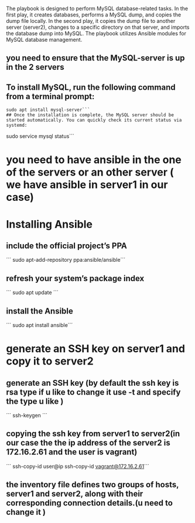 The playbook is designed to perform MySQL database-related tasks. In the first play, it creates databases, performs a MySQL dump, and copies the dump file locally. In the second play, it copies the dump file to another server (server2), changes to a specific directory on that server, and imports the database dump into MySQL. The playbook utilizes Ansible modules for MySQL database management.

## you  need to ensure that the MySQL-server is up in the 2 servers
## To install MySQL, run the following command from a terminal prompt:
```
sudo apt install mysql-server```
## Once the installation is complete, the MySQL server should be started automatically. You can quickly check its current status via systemd:
```
sudo service mysql status```
# you need to have ansible in the one of the servers or an other server ( we have ansible in server1 in our case)

# Installing Ansible
##  include the official project’s PPA
´´´
sudo apt-add-repository ppa:ansible/ansible´´´
## refresh your system’s package index
´´´ 
sudo apt update ´´´
## install the Ansible 
´´´
sudo apt install ansible´´´

# generate an SSH key on server1 and copy it to server2
## generate an SSH key (by default the ssh key is rsa type if u like to change it use -t and specify the type u like  )
´´´ 
ssh-keygen ´´´ 
## copying the ssh key from server1 to server2(in our case the the ip address of the server2 is 172.16.2.61 and the user is vagrant)
´´´ 
ssh-copy-id user@ip
ssh-copy-id vagrant@172.16.2.61´´´
## the inventory file  defines two groups of hosts, server1 and server2, along with their corresponding connection details.(u need to change it )



